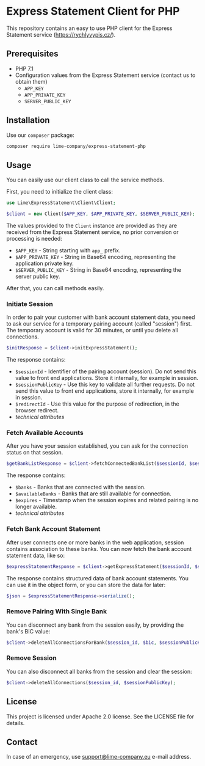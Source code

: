 # Express Statement Client for PHP

This repository contains an easy to use PHP client for the Express Statement service (https://rychlyvypis.cz/).

## Prerequisites

- PHP 7.1
- Configuration values from the Express Statement service (contact us to obtain them)
    - `APP_KEY`
    - `APP_PRIVATE_KEY`
    - `SERVER_PUBLIC_KEY`

## Installation

Use our `composer` package:

```sh
composer require lime-company/express-statement-php
```

## Usage

You can easily use our client class to call the service methods.

First, you need to initialize the client class:

```php
use Lime\ExpressStatement\Client\Client;

$client = new Client($APP_KEY, $APP_PRIVATE_KEY, $SERVER_PUBLIC_KEY);
```

The values provided to the `Client` instance are provided as they are received from the Express Statement service, no prior conversion or processing is needed:

- `$APP_KEY` - String starting with `app_` prefix.
- `$APP_PRIVATE_KEY` - String in Base64 encoding, representing the application private key.
- `$SERVER_PUBLIC_KEY` - String in Base64 encoding, representing the server public key.

After that, you can call methods easily.

### Initiate Session

In order to pair your customer with bank account statement data, you need to ask our service for a temporary pairing account (called "session") first. The temporary account is valid for 30 minutes, or until you delete all connections. 

```php
$initResponse = $client->initExpressStatement();
```

The response contains:

- `$sessionId` - Identifier of the pairing account (session). Do not send this value to front end applications. Store it internally, for example in session.
- `$sessionPublicKey` - Use this key to validate all further requests. Do not send this value to front end applications, store it internally, for example in session.
- `$redirectId` - Use this value for the purpose of redirection, in the browser redirect.
- _technical attributes_

### Fetch Available Accounts

After you have your session established, you can ask for the connection status on that session.

```php
$getBankListResponse = $client->fetchConnectedBankList($sessionId, $sessionPublicKey);
```

The response contains:

- `$banks` - Banks that are connected with the session.
- `$availableBanks` - Banks that are still available for connection.
- `$expires` - Timestamp when the session expires and related pairing is no longer available.
- _technical attributes_

### Fetch Bank Account Statement

After user connects one or more banks in the web application, session contains association to these banks. You can now fetch the bank account statement data, like so:

```php
$expressStatementResponse = $client->getExpressStatement($sessionId, $sessionPublicKey);
```

The response contains structured data of bank account statements. You can use it in the object form, or you can store the data for later:

```php
$json = $expressStatementResponse->serialize();
```

### Remove Pairing With Single Bank

You can disconnect any bank from the session easily, by providing the bank's BIC value:

```php
$client->deleteAllConnectionsForBank($session_id, $bic, $sessionPublicKey);
```

### Remove Session

You can also disconnect all banks from the session and clear the session:

```php
$client->deleteAllConnections($session_id, $sessionPublicKey);
```

## License

This project is licensed under Apache 2.0 license. See the LICENSE file for details.

## Contact

In case of an emergency, use support@lime-company.eu e-mail address.